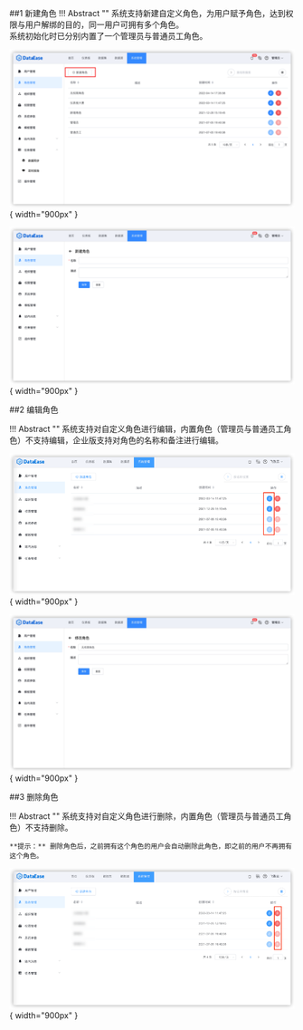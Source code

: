 
##1 新建角色
!!! Abstract ""
    系统支持新建自定义角色，为用户赋予角色，达到权限与用户解绑的目的，同一用户可拥有多个角色。  
    系统初始化时已分别内置了一个管理员与普通员工角色。


![新建角色](../img/xpack/新建角色1.png){ width="900px" }

![新建角色](../img/xpack/新建角色2.png){ width="900px" }

##2 编辑角色

!!! Abstract ""
    系统支持对自定义角色进行编辑，内置角色（管理员与普通员工角色）不支持编辑，企业版支持对角色的名称和备注进行编辑。

![编辑角色](../img/xpack/编辑角色.png){ width="900px" }

![编辑角色](../img/xpack/编辑角色2.png){ width="900px" }

##3 删除角色

!!! Abstract ""
    系统支持对自定义角色进行删除，内置角色（管理员与普通员工角色）不支持删除。

    **提示：** 删除角色后，之前拥有这个角色的用户会自动删除此角色，即之前的用户不再拥有这个角色。

![删除角色](../img/xpack/删除角色.png){ width="900px" }